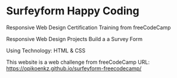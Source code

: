 # Surfeyform Happy Coding

Responsive Web Design Certification Training from freeCodeCamp

Responsive Web Design Projects Build a a Survey Form

Using Technology: HTML & CSS

This website is a web challenge from freeCodeCamp
URL: https://opikoenkz.github.io/surfeyform-freecodecamp/
